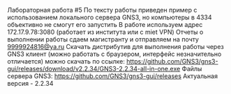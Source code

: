 Лабораторная работа #5
По тексту работы приведен пример с использованием локального сервера GNS3, но компьютеры в 4334 объективно не смогут его запустить
В работе используем адрес 172.17.9.78:3080 (работает из института или с miet VPN)
Отчеты о выполнении работы сдаем магистранту и отправляем на почту 9999924816@ya.ru
Скачать дистрибутив для выполнения работы через GNS3 клиент (можно работать с браузером, интерфейс незначительно отличается) можно скачать по ссылке: https://github.com/GNS3/gns3-gui/releases/download/v2.2.34/GNS3-2.2.34-all-in-one.exe
Файлы сервера GNS3: https://github.com/GNS3/gns3-gui/releases
Актуальная версия - 2.2.34
